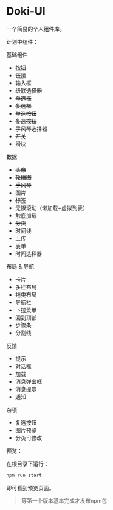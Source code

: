 # Doki-UI
 一个简易的个人组件库。

计划中组件：

基础组件

- ~~按钮~~
- ~~链接~~
- ~~输入框~~
- ~~级联选择器~~
- ~~单选框~~
- ~~复选框~~
- ~~单选按钮~~
- ~~复选按钮~~
- ~~手风琴选择器~~
- ~~开关~~
- ~~滑块~~


数据

- ~~头像~~
- ~~轮播图~~
- ~~手风琴~~
- ~~图片~~
- ~~标签~~
- 无限滚动（懒加载+虚拟列表）
- 触底加载
- ~~分页~~
- 时间线
- 上传
- 表单
- 时间选择器


布局 & 导航

- 卡片
- 多栏布局
- 拖曳布局
- 导航栏
- 下拉菜单
- 回到顶部
- 步骤条
- 分割线

反馈

- 提示
- 对话框
- 加载
- 消息弹出框
- 消息提示
- 通知

杂项

- 复选按钮
- 图片预览
- 分页可修改


预览：

在根目录下运行：
```bash
npm run start
```
即可看到预览页面。

> 等第一个版本基本完成才发布npm包

